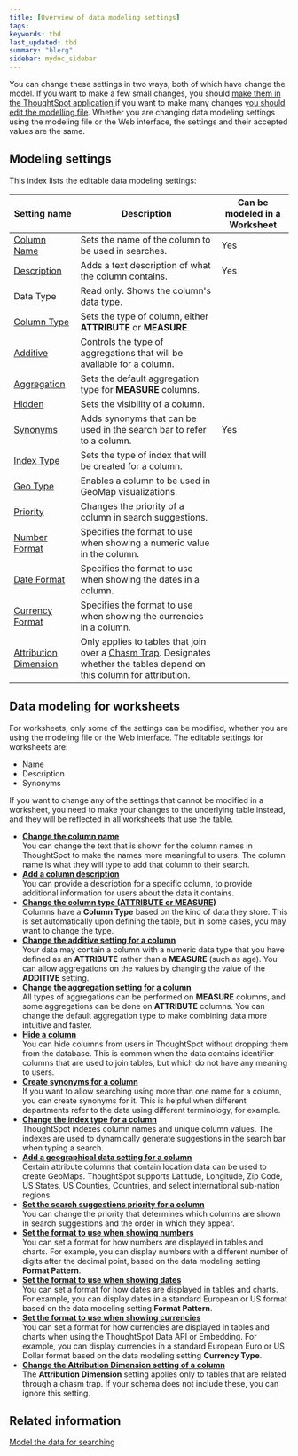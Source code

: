 ```yaml
---
title: [Overview of data modeling settings]
tags:
keywords: tbd
last_updated: tbd
summary: "blerg"
sidebar: mydoc_sidebar
---
```


You can change these settings in two ways, both of which have change the model. If you want to make a few small changes, you should [make them in the ThoughtSpot application ](../../shared/conrefs/../../admin/data_modeling/model_data_in_UI.html) if you want to make many changes [you should edit the modelling file](../../shared/conrefs/../../admin/data_modeling/edit_model_file.html#). Whether you are changing data modeling settings using the modeling file or the Web interface, the settings and their accepted values are the same.

## Modeling settings

This index lists the editable data modeling settings:

|Setting name|Description|Can be modeled in a Worksheet|
|------------|-----------|-----------------------------|
|[Column Name](change_column_names.html#)|Sets the name of the column to be used in searches.|Yes|
|[Description](change_column_description.html#)|Adds a text description of what the column contains.|Yes|
|Data Type|Read only. Shows the column's [data type](../loading/datatypes.html#).| |
|[Column Type](change_column_type.html#)|Sets the type of column, either **ATTRIBUTE** or **MEASURE**.| |
|[Additive](change_column_additive.html#)|Controls the type of aggregations that will be available for a column.| |
|[Aggregation](change_aggreg_type.html#)|Sets the default aggregation type for **MEASURE** columns.| |
|[Hidden](change_column_visibility.html#)|Sets the visibility of a column.| |
|[Synonyms](create_synonyms.html#)|Adds synonyms that can be used in the search bar to refer to a column.|Yes|
|[Index Type](change_index.html#)|Sets the type of index that will be created for a column.| |
|[Geo Type](model_geo_data.html#)|Enables a column to be used in GeoMap visualizations.| |
|[Priority](change_column_priority.html#)|Changes the priority of a column in search suggestions.| |
|[Number Format](set_format_pattern_numbers.html#)|Specifies the format to use when showing a numeric value in the column.| |
|[Date Format](set_format_pattern.html#)|Specifies the format to use when showing the dates in a column.| |
|[Currency Format](set_the_format_to_use_when_showing_currencies.html)|Specifies the format to use when showing the currencies in a column.| |
|[Attribution Dimension](attributable_dimension.html#)|Only applies to tables that join over a [Chasm Trap](../loading/chasm_trap.html#). Designates whether the tables depend on this column for attribution.| |

## Data modeling for worksheets

For worksheets, only some of the settings can be modified, whether you are using the modeling file or the Web interface. The editable settings for worksheets are:

-   Name
-   Description
-   Synonyms

If you want to change any of the settings that cannot be modified in a worksheet, you need to make your changes to the underlying table instead, and they will be reflected in all worksheets that use the table.

-   **[Change the column name](/pages/admin/data_modeling/change_column_names.html)**  
You can change the text that is shown for the column names in ThoughtSpot to make the names more meaningful to users. The column name is what they will type to add that column to their search.
-   **[Add a column description](/pages/admin/data_modeling/change_column_description.html)**  
You can provide a description for a specific column, to provide additional information for users about the data it contains.
-   **[Change the column type (ATTRIBUTE or MEASURE)](/pages/admin/data_modeling/change_column_type.html)**  
Columns have a **Column Type** based on the kind of data they store. This is set automatically upon defining the table, but in some cases, you may want to change the type.
-   **[Change the additive setting for a column](/pages/admin/data_modeling/change_column_additive.html)**  
Your data may contain a column with a numeric data type that you have defined as an **ATTRIBUTE** rather than a **MEASURE** (such as age). You can allow aggregations on the values by changing the value of the **ADDITIVE** setting.
-   **[Change the aggregation setting for a column](/pages/admin/data_modeling/change_aggreg_type.html)**  
All types of aggregations can be performed on **MEASURE** columns, and some aggregations can be done on **ATTRIBUTE** columns. You can change the default aggregation type to make combining data more intuitive and faster.
-   **[Hide a column](/pages/admin/data_modeling/change_column_visibility.html)**  
You can hide columns from users in ThoughtSpot without dropping them from the database. This is common when the data contains identifier columns that are used to join tables, but which do not have any meaning to users.
-   **[Create synonyms for a column](/pages/admin/data_modeling/create_synonyms.html)**  
If you want to allow searching using more than one name for a column, you can create synonyms for it. This is helpful when different departments refer to the data using different terminology, for example.
-   **[Change the index type for a column](/pages/admin/data_modeling/change_index.html)**  
ThoughtSpot indexes column names and unique column values. The indexes are used to dynamically generate suggestions in the search bar when typing a search.
-   **[Add a geographical data setting for a column](/pages/admin/data_modeling/model_geo_data.html)**  
Certain attribute columns that contain location data can be used to create GeoMaps. ThoughtSpot supports Latitude, Longitude, Zip Code, US States, US Counties, Countries, and select international sub-nation regions.
-   **[Set the search suggestions priority for a column](/pages/admin/data_modeling/change_column_priority.html)**  
You can change the priority that determines which columns are shown in search suggestions and the order in which they appear.
-   **[Set the format to use when showing numbers](/pages/admin/data_modeling/set_format_pattern_numbers.html)**  
You can set a format for how numbers are displayed in tables and charts. For example, you can display numbers with a different number of digits after the decimal point, based on the data modeling setting **Format Pattern**.
-   **[Set the format to use when showing dates](/pages/admin/data_modeling/set_format_pattern.html)**  
You can set a format for how dates are displayed in tables and charts. For example, you can display dates in a standard European or US format based on the data modeling setting **Format Pattern**.
-   **[Set the format to use when showing currencies](/pages/admin/data_modeling/set_the_format_to_use_when_showing_currencies.html)**  
You can set a format for how currencies are displayed in tables and charts when using the ThoughtSpot Data API or Embedding. For example, you can display currencies in a standard European Euro or US Dollar format based on the data modeling setting **Currency Type**.
-   **[Change the Attribution Dimension setting of a column](/pages/admin/data_modeling/attributable_dimension.html)**  
The **Attribution Dimension** setting applies only to tables that are related through a chasm trap. If your schema does not include these, you can ignore this setting.


## Related information  

[Model the data for searching](semantic_modeling.html#)
